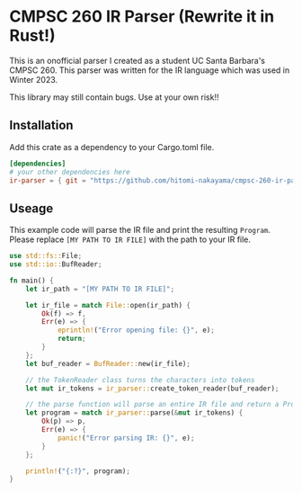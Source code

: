 # CMPSC 260 IR Parser (Rewrite it in Rust!)

This is an onofficial parser I created as a student UC Santa Barbara's CMPSC 260.
This parser was written for the IR language which was used in Winter 2023.

This library may still contain bugs.
Use at your own risk!!

## Installation

Add this crate as a dependency to your Cargo.toml file.

```toml
[dependencies]
# your other dependencies here
ir-parser = { git = "https://github.com/hitomi-nakayama/cmpsc-260-ir-parser.git" }
```

## Useage

This example code will parse the IR file and print the resulting `Program`.
Please replace `[MY PATH TO IR FILE]` with the path to your IR file.

```rs
use std::fs::File;
use std::io::BufReader;

fn main() {
    let ir_path = "[MY PATH TO IR FILE]";

    let ir_file = match File::open(ir_path) {
        Ok(f) => f,
        Err(e) => {
            eprintln!("Error opening file: {}", e);
            return;
        }
    };
    let buf_reader = BufReader::new(ir_file);

    // the TokenReader class turns the characters into tokens
    let mut ir_tokens = ir_parser::create_token_reader(buf_reader);

    // the parse function will parse an entire IR file and return a Program
    let program = match ir_parser::parse(&mut ir_tokens) {
        Ok(p) => p,
        Err(e) => {
            panic!("Error parsing IR: {}", e);
        }
    };

    println!("{:?}", program);
}
```
